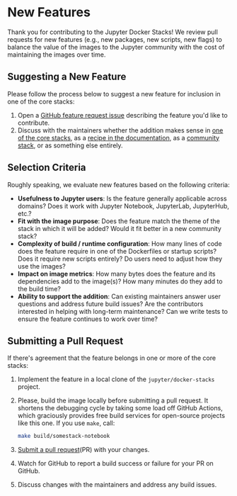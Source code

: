 # New Features

Thank you for contributing to the Jupyter Docker Stacks! We review pull requests for new features
(e.g., new packages, new scripts, new flags) to balance the value of the images to the Jupyter
community with the cost of maintaining the images over time.

## Suggesting a New Feature

Please follow the process below to suggest a new feature for inclusion in one of the core stacks:

1. Open a [GitHub feature request issue](https://github.com/jupyter/docker-stacks/issues/new?assignees=&labels=type%3AEnhancement&template=feature_request.md&title=)
   describing the feature you'd like to contribute.
2. Discuss with the maintainers whether the addition makes sense in
   [one of the core stacks](../using/selecting.md#core-stacks), as a
   [recipe in the documentation](recipes.md), as a [community stack](stacks.md), or as something
   else entirely.

## Selection Criteria

Roughly speaking, we evaluate new features based on the following criteria:

- **Usefulness to Jupyter users**: Is the feature generally applicable across domains? Does it work
  with Jupyter Notebook, JupyterLab, JupyterHub, etc.?
- **Fit with the image purpose**: Does the feature match the theme of the stack in which it will be
  added? Would it fit better in a new community stack?
- **Complexity of build / runtime configuration**: How many lines of code does the feature require
  in one of the Dockerfiles or startup scripts? Does it require new scripts entirely? Do users need
  to adjust how they use the images?
- **Impact on image metrics**: How many bytes does the feature and its dependencies add to the
  image(s)? How many minutes do they add to the build time?
- **Ability to support the addition**: Can existing maintainers answer user questions and address
  future build issues? Are the contributors interested in helping with long-term maintenance? Can we
  write tests to ensure the feature continues to work over time?

## Submitting a Pull Request

If there's agreement that the feature belongs in one or more of the core stacks:

1. Implement the feature in a local clone of the `jupyter/docker-stacks` project.
2. Please, build the image locally before submitting a pull request.
   It shortens the debugging cycle by taking some load off GitHub Actions,
   which graciously provides free build services for open-source projects like this one.
   If you use `make`, call:

   ```bash
   make build/somestack-notebook
   ```

3. [Submit a pull request](https://github.com/PointCloudLibrary/pcl/wiki/A-step-by-step-guide-on-preparing-and-submitting-a-pull-request)(PR) with your changes.
4. Watch for GitHub to report a build success or failure for your PR on GitHub.
5. Discuss changes with the maintainers and address any build issues.
